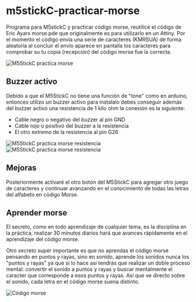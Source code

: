 # m5stickC-practicar-morse
Programa para M5stickC y practicar código morse, reutilicé el código de Eric Ayars morse.pde que originalmente es para utilizarlo en un Attiny. Por el momento el código envía una serie de caracteres (KMRSUA) de forma aleatoria al concluir el envío aparece en pantalla los caracteres para comprobar su tu copia (recepción) del código morse fue la correcta.


![M5StickC practica morse](https://www.emilio.com.mx/imagenes/m5stickc-morse-01.jpg)

## Buzzer activo
Debido a que el M5StickC no tiene una función de "tone" como en arduino, entonces utilizo un buzzer activo para instalalo debes conseguir además del buzzer activo una resistencia de 1 kilo ohm la conexión es la siguiente:

* Cable negro o negativo del buzzer al pin GND
* Cable rojo o positivo del buzzer a la resistencia
* El otro extremo de la resistencia al pin G26

![M5StickC practica morse resistencia](https://www.emilio.com.mx/imagenes/m5stickc-morse-02.jpg)
![M5StickC practica morse resistencia](https://www.emilio.com.mx/imagenes/m5stickc-morse-03.jpg)


## Mejoras
Posteriormente activaré el otro botón del M5StickC para agregar otro juego de caracteres y continuar avanzando en el conocimiento de todas las letras del alfabeto en código Morse.

## Aprender morse
El secreto, como en todo aprendizaje de cualquier tema, es la disciplina en la práctica, realizar 30 minutos diarios hará que avances rápidamente en el aprendizaje del código morse. 

Otro secreto super importante es que no aprendas el código morse pensando en puntos y rayas, sino en sonido, aprende los sonidos nunca los "puntos y rayas" ya que si lo hace así tendrás que realizar un doble proceso mental: convertir el sonido a puntos y rayas y buscar mentalmente el caracter que corresponde a esos puntos y rayas. Así que ve directo sobre el sonido, cada letra en el código morse suena distinto.

![Código morse](https://www.emilio.com.mx/diy/aprende-morse.png)



